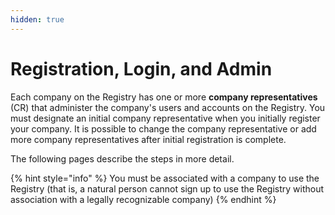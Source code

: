 ```yaml
---
hidden: true
---
```


# Registration, Login, and Admin

Each company on the Registry has one or more **company representatives** (CR) that administer the company's users and accounts on the Registry. You must designate an initial company representative when you initially register your company. It is possible to change the company representative or add more company representatives after initial registration is complete.

The following pages describe the steps in more detail.

{% hint style="info" %}
You must be associated with a company to use the Registry (that is, a natural person cannot sign up to use the Registry without association with a legally recognizable company)
{% endhint %}
